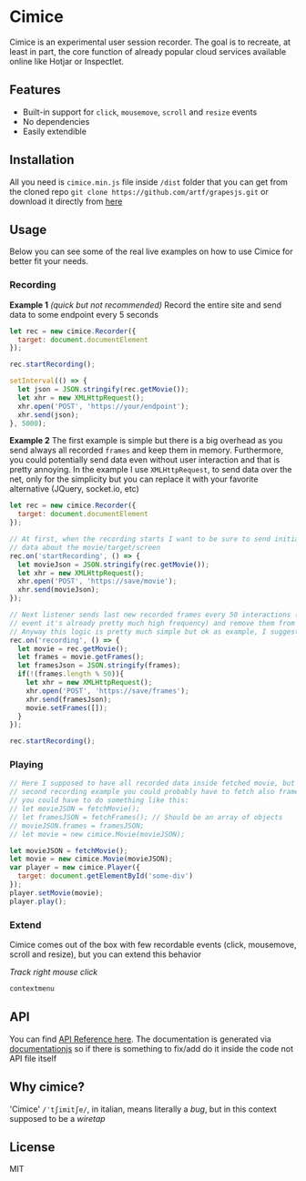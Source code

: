 # Cimice

Cimice is an experimental user session recorder. The goal is to recreate, at least in part, the core function of already popular cloud services available online like Hotjar or Inspectlet.

## Features

* Built-in support for `click`, `mousemove`, `scroll` and `resize` events
* No dependencies
* Easily extendible

## Installation

All you need is `cimice.min.js` file inside `/dist` folder that you can get from the cloned repo `git clone https://github.com/artf/grapesjs.git` or download it directly from [here](https://raw.githubusercontent.com/artf/cimice/master/dist/cimice.min.js)

## Usage

Below you can see some of the real live examples on how to use Cimice for better fit your needs.

### Recording

**Example 1** *(quick but not recommended)*
Record the entire site and send data to some endpoint every 5 seconds

```js
let rec = new cimice.Recorder({
  target: document.documentElement
});

rec.startRecording();

setInterval(() => {
  let json = JSON.stringify(rec.getMovie());
  let xhr = new XMLHttpRequest();
  xhr.open('POST', 'https://your/endpoint');
  xhr.send(json);
}, 5000);
```

**Example 2**
The first example is simple but there is a big overhead as you send always all recorded `frames` and keep them in memory.
Furthermore, you could potentially send data even without user interaction and that is pretty annoying.
In the example I use `XMLHttpRequest`, to send data over the net, only for the simplicity but you can replace it with your favorite alternative (JQuery, socket.io, etc)

```js
let rec = new cimice.Recorder({
  target: document.documentElement
});

// At first, when the recording starts I want to be sure to send initial
// data about the movie/target/screen
rec.on('startRecording', () => {
  let movieJson = JSON.stringify(rec.getMovie());
  let xhr = new XMLHttpRequest();
  xhr.open('POST', 'https://save/movie');
  xhr.send(movieJson);
});

// Next listener sends last new recorded frames every 50 interactions (with default mousemove
// event it's already pretty much high frequency) and remove them from the collection.
// Anyway this logic is pretty much simple but ok as example, I suggest to build your own.
rec.on('recording', () => {
  let movie = rec.getMovie();
  let frames = movie.getFrames();
  let framesJson = JSON.stringify(frames);
  if(!(frames.length % 50)){
    let xhr = new XMLHttpRequest();
    xhr.open('POST', 'https://save/frames');
    xhr.send(framesJson);
    movie.setFrames([]);
  }
});

rec.startRecording();
```

### Playing

```js
// Here I supposed to have all recorded data inside fetched movie, but following the
// second recording example you could probably have to fetch also frames data. So
// you could have to do something like this:
// let movieJSON = fetchMovie();
// let framesJSON = fetchFrames(); // Should be an array of objects
// movieJSON.frames = framesJSON;
// let movie = new cimice.Movie(movieJSON);

let movieJSON = fetchMovie();
let movie = new cimice.Movie(movieJSON);
var player = new cimice.Player({
  target: document.getElementById('some-div')
});
player.setMovie(movie);
player.play();
```

### Extend
Cimice comes out of the box with few recordable events (click, mousemove, scroll and resize), but you can extend this behavior

*Track right mouse click*
```js
contextmenu
```

## API

You can find [API Reference here](http://link-to-api.com). The documentation is generated via [documentationjs](https://github.com/documentationjs/documentation) so if there is something to fix/add do it inside the code not API file itself

## Why cimice?

'Cimice' `/ˈtʃimitʃe/`, in italian, means literally a *bug*, but in this context supposed to be a *wiretap*

## License

MIT